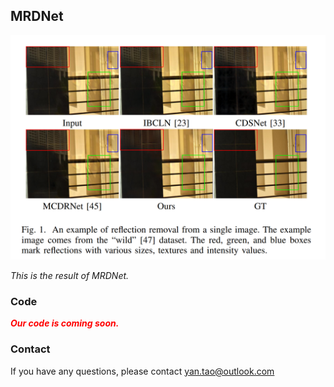 ## MRDNet

<p align="center">
  <img src="https://github.com/YT3DVision/MRDNet/blob/main/figure/result.png">
</p>

*This is the result of MRDNet.* 



### Code

***<font color="red">Our code is coming soon.</font>***



### Contact

If you have any questions, please contact yan.tao@outlook.com
